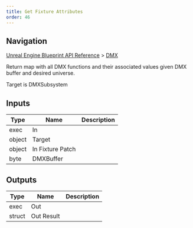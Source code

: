```yaml
---
title: Get Fixture Attributes
order: 46
---
```

## Navigation

[Unreal Engine Blueprint API Reference](https://dev.epicgames.com/documentation/en-us/unreal-engine/BlueprintAPI) > [DMX](https://dev.epicgames.com/documentation/en-us/unreal-engine/BlueprintAPI/DMX)

Return map with all DMX functions and their associated values given DMX buffer and desired universe.

Target is DMXSubsystem

## Inputs

| Type | Name | Description |
| --- | --- | --- |
| exec | In |  |
| object | Target |  |
| object | In Fixture Patch |  |
| byte | DMXBuffer |  |

## Outputs

| Type | Name | Description |
| --- | --- | --- |
| exec | Out |  |
| struct | Out Result |  |
